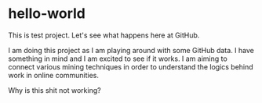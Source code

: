 # hello-world
This is test project. Let's see what happens here at GitHub.

I am doing this project as I am playing around with some GitHub data. I have something in mind and I am excited to see if it works.
I am aiming to connect various mining techniques in order to understand the logics behind work in online communities.


Why is this shit not working?
